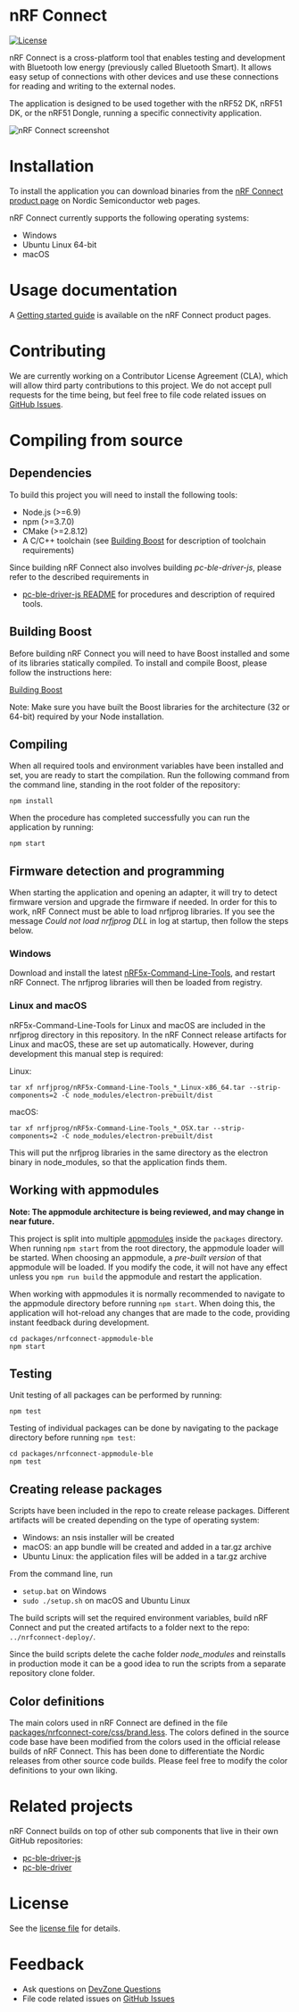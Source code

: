 # nRF Connect
[![License](https://img.shields.io/badge/license-Modified%20BSD%20License-blue.svg)](LICENSE)

nRF Connect is a cross-platform tool that enables testing and development with Bluetooth low energy (previously called Bluetooth Smart). It allows easy setup of connections with other devices and use these connections for reading and writing to the external nodes.

The application is designed to be used together with the nRF52 DK, nRF51 DK, or the nRF51 Dongle, running a specific connectivity application.

![nRF Connect screenshot](https://pbs.twimg.com/media/Cnoc_1OWIAAObOE.png:small)

# Installation
To install the application you can download binaries from the [nRF Connect product page](http://www.nordicsemi.com/eng/Products/Bluetooth-low-energy/nRF-Connect-for-desktop) on Nordic Semiconductor web pages.

nRF Connect currently supports the following operating systems:

* Windows
* Ubuntu Linux 64-bit
* macOS

# Usage documentation
A [Getting started guide](http://infocenter.nordicsemi.com/topic/com.nordic.infocenter.tools/dita/tools/nRF_Connect/nRF_Connect_intro.html?cp=4_2) is available on the nRF Connect product pages. 

# Contributing
We are currently working on a Contributor License Agreement (CLA), which will allow third party contributions to this project. We do not accept pull requests for the time being, but feel free to file code related issues on [GitHub Issues](https://github.com/NordicSemiconductor/pc-yggdrasil/issues).

# Compiling from source

## Dependencies
To build this project you will need to install the following tools:

* Node.js (>=6.9)
* npm (>=3.7.0)
* CMake (>=2.8.12)
* A C/C++ toolchain (see [Building Boost](#building-boost) for description of toolchain requirements)

Since building nRF Connect also involves building *pc-ble-driver-js*, please refer to the described requirements in

* [pc-ble-driver-js README](https://github.com/NordicSemiconductor/pc-ble-driver-js) for procedures and description of required tools.

## Building Boost
Before building nRF Connect you will need to have Boost installed and some of its libraries statically compiled. To install and compile Boost, please follow the instructions here:

[Building Boost](https://github.com/NordicSemiconductor/pc-ble-driver/tree/master#building-boost)

Note: Make sure you have built the Boost libraries for the architecture (32 or 64-bit) required by your Node installation.

## Compiling
When all required tools and environment variables have been installed and set, you are ready to start the compilation. Run the following command from the command line, standing in the root folder of the repository:

    npm install

When the procedure has completed successfully you can run the application by running:

    npm start

## Firmware detection and programming

When starting the application and opening an adapter, it will try to detect firmware version and upgrade the firmware if needed. In order for this to work, nRF Connect must be able to load nrfjprog libraries. If you see the message *Could not load nrfjprog DLL* in log at startup, then follow the steps below.

### Windows

Download and install the latest [nRF5x-Command-Line-Tools](https://www.nordicsemi.com/eng/nordic/Products/nRF51822/nRF5x-Command-Line-Tools-Win32/33444), and restart nRF Connect. The nrfjprog libraries will then be loaded from registry.

### Linux and macOS

nRF5x-Command-Line-Tools for Linux and macOS are included in the nrfjprog directory in this repository. In the nRF Connect release artifacts for Linux and macOS, these are set up automatically. However, during development this manual step is required:

Linux:

    tar xf nrfjprog/nRF5x-Command-Line-Tools_*_Linux-x86_64.tar --strip-components=2 -C node_modules/electron-prebuilt/dist

macOS:

    tar xf nrfjprog/nRF5x-Command-Line-Tools_*_OSX.tar --strip-components=2 -C node_modules/electron-prebuilt/dist

This will put the nrfjprog libraries in the same directory as the electron binary in node_modules, so that the application finds them.

## Working with appmodules

**Note: The appmodule architecture is being reviewed, and may change in near future.**

This project is split into multiple [appmodules](doc/README.md) inside the `packages` directory. When running `npm start` from the root directory, the appmodule loader will be started. When choosing an appmodule, a *pre-built version* of that appmodule will be loaded. If you modify the code, it will not have any effect unless you `npm run build` the appmodule and restart the application.

When working with appmodules it is normally recommended to navigate to the appmodule directory before running `npm start`. When doing this, the application will hot-reload any changes that are made to the code, providing instant feedback during development.

    cd packages/nrfconnect-appmodule-ble
    npm start

## Testing

Unit testing of all packages can be performed by running:

    npm test

Testing of individual packages can be done by navigating to the package directory before running `npm test`:

    cd packages/nrfconnect-appmodule-ble
    npm test

## Creating release packages
Scripts have been included in the repo to create release packages. Different artifacts will be created depending on the type of operating system:

* Windows: an nsis installer will be created
* macOS: an app bundle will be created and added in a tar.gz archive
* Ubuntu Linux: the application files will be added in a tar.gz archive

From the command line, run  

* `setup.bat` on Windows
* `sudo ./setup.sh` on macOS and Ubuntu Linux

The build scripts will set the required environment variables, build nRF Connect and put the created artifacts to a folder next to the repo: `../nrfconnect-deploy/`.  

Since the build scripts delete the cache folder *node_modules* and reinstalls in production mode it can be a good idea to run the scripts from a separate repository clone folder.

## Color definitions
The main colors used in nRF Connect are defined in the file [packages/nrfconnect-core/css/brand.less](packages/nrfconnect-core/css/brand.less). The colors defined in the source code base have been modified from the colors used in the official release builds of nRF Connect. This has been done to differentiate the Nordic releases from other source code builds. Please feel free to modify the color definitions to your own liking.

# Related projects
nRF Connect builds on top of other sub components that live in their own GitHub repositories:

* [pc-ble-driver-js](https://github.com/NordicSemiconductor/pc-ble-driver-js)
* [pc-ble-driver](https://github.com/NordicSemiconductor/pc-ble-driver)

# License
See the [license file](LICENSE) for details.

# Feedback
* Ask questions on [DevZone Questions](https://devzone.nordicsemi.com)
* File code related issues on [GitHub Issues](https://github.com/NordicSemiconductor/pc-yggdrasil/issues)
